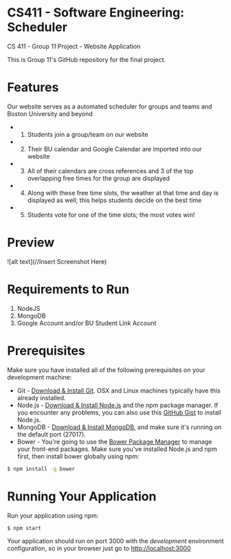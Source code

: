 # CS411 - Software Engineering: Scheduler

CS 411 - Group 11 Project - Website Application

This is Group 11's GitHub repository for the final project.
<!-- Description -->

# Features
Our website serves as a automated scheduler for groups and teams and Boston University and beyond
* 1) Students join a group/team on our website
* 2) Their BU calendar and Google Calendar are imported into our website
* 3) All of their calendars are cross references and 3 of the top overlapping free times for the group are displayed
* 4) Along with these free time slots, the weather at that time and day is displayed as well; this helps students decide on the best time
* 5) Students vote for one of the time slots; the most votes win!

# Preview
![alt text](//Insert Screenshot Here)

# Requirements to Run
1)  NodeJS
2)  MongoDB
3)  Google Account and/or BU Student Link Account

# Prerequisites
 Make sure you have installed all of the following prerequisites on your development machine:
 * Git - [Download & Install Git](https://git-scm.com/downloads). OSX and Linux machines typically have this already installed.
 * Node.js - [Download & Install Node.js](https://nodejs.org/en/download/) and the npm package manager. If you encounter any problems, you can also use this [GitHub Gist](https://gist.github.com/isaacs/579814) to install Node.js.
 * MongoDB - [Download & Install MongoDB](http://www.mongodb.org/downloads), and make sure it's running on the default port (27017).
 * Bower - You're going to use the [Bower Package Manager](http://bower.io/) to manage your front-end packages. Make sure you've installed Node.js and npm first, then install bower globally using npm:

 ```bash
 $ npm install -g bower
 ```

# Running Your Application

  Run your application using npm:

  ```bash
  $ npm start
  ```

  Your application should run on port 3000 with the *development* environment configuration, so in your browser just go to [http://localhost:3000](http://localhost:3000)

